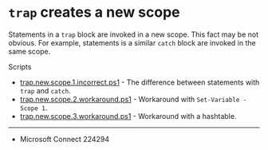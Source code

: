 # `trap` creates a new scope

Statements in a `trap` block are invoked in a new scope. This fact may be not
obvious. For example, statements is a similar `catch` block are invoked in the
same scope.

Scripts

- [trap.new.scope.1.incorrect.ps1](trap.new.scope.1.incorrect.ps1) - The difference between statements with `trap` and `catch`.
- [trap.new.scope.2.workaround.ps1](trap.new.scope.2.workaround.ps1) - Workaround with `Set-Variable -Scope 1`.
- [trap.new.scope.3.workaround.ps1](trap.new.scope.3.workaround.ps1) - Workaround with a hashtable.

---

- Microsoft Connect 224294
